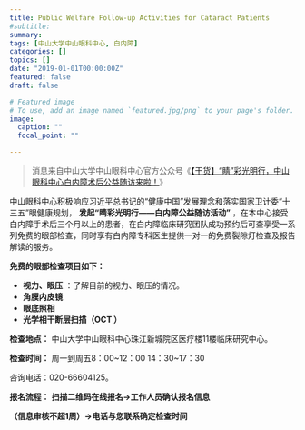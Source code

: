 ```yaml
---
title: Public Welfare Follow-up Activities for Cataract Patients
#subtitle: 
summary: 
tags: [中山大学中山眼科中心, 白内障]
categories: []
topics: []
date: "2019-01-01T00:00:00Z"
featured: false
draft: false

# Featured image
# To use, add an image named `featured.jpg/png` to your page's folder. 
image:
  caption: ""
  focal_point: ""

---
```


> 消息来自中山大学中山眼科中心官方公众号《[【干货】“睛”彩光明行，中山眼科中心白内障术后公益随访来啦！](https://mp.weixin.qq.com/s/IVd2LXhSOecaqRSy2Hs0KQ)》

中山眼科中心积极响应习近平总书记的“健康中国”发展理念和落实国家卫计委“十三五”眼健康规划， **发起“睛彩光明行——白内障公益随访活动”** ，在本中心接受白内障手术后三个月以上的患者，在白内障临床研究团队成功预约后可查享受一系列免费的眼部检查，同时享有白内障专科医生提供一对一的免费裂隙灯检查及报告解读的服务。

**免费的眼部检查项目如下：**

*  **视力、眼压** ：了解目前的视力、眼压的情况。
* **角膜内皮镜**
* **眼底照相**
* **光学相干断层扫描（OCT ）**


**检查地点：** 中山大学中山眼科中心珠江新城院区医疗楼11楼临床研究中心。

**检查时间：** 周一到周五8：00~12：00 14：30~17：30

咨询电话：020-66604125。

**报名流程：** **扫描二维码在线报名→工作人员确认报名信息**

**（信息审核不超1周）→电话与您联系确定检查时间**


